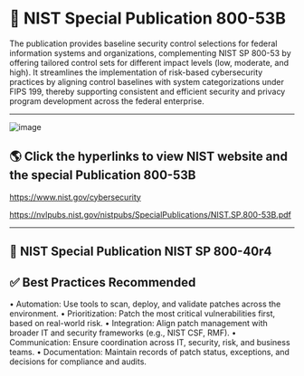 
# 📜 NIST Special Publication 800-53B
The publication provides baseline security control selections for federal information systems and organizations, complementing NIST SP 800-53 by offering tailored control sets for different impact levels (low, moderate, and high). It streamlines the implementation of risk-based cybersecurity practices by aligning control baselines with system categorizations under FIPS 199, thereby supporting consistent and efficient security and privacy program development across the federal enterprise.

 ------------------                           

![image](https://github.com/user-attachments/assets/fc631e5b-be52-4c8f-bede-a826e002dac0)

## 🌎 Click the hyperlinks to view NIST website and the special Publication 800-53B
https://www.nist.gov/cybersecurity

https://nvlpubs.nist.gov/nistpubs/SpecialPublications/NIST.SP.800-53B.pdf

---
## 📜 NIST Special Publication NIST SP 800-40r4
## ✅ Best Practices Recommended
•	Automation: Use tools to scan, deploy, and validate patches across the environment.
•	Prioritization: Patch the most critical vulnerabilities first, based on real-world risk.
•	Integration: Align patch management with broader IT and security frameworks (e.g., NIST CSF, RMF).
•	Communication: Ensure coordination across IT, security, risk, and business teams.
•	Documentation: Maintain records of patch status, exceptions, and decisions for compliance and audits.
